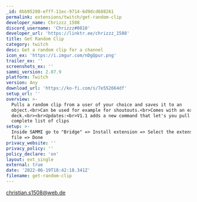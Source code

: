 ```yaml
---
_id: 8bb95280-efff-11ec-9714-6d9dcd688261
permalink: extensions/twitch/get-random-clip
developer_name: Chrizzz_1508
discord_username: 'Chrizzz#0810'
developer_url: 'https://linktr.ee/chrizzz_1508'
title: Get Random Clip
category: twitch
desc: Get a random clip for a channel
icon_ex: 'https://i.imgur.com/nDgQpur.png'
trailer_ex: ''
screenshots_ex: ''
sammi_version: 2.07.9
platform: Twitch
version: Any
download_url: 'https://ko-fi.com/s/7e552664df'
setup_url: ''
overview: >-
  Pulls a random clip from a user of your choice and saves it to an
  object.<br>Can be used for example for shoutouts.<br>Comes with an example
  deck.<br><br>Updates:<br>V1.1 adds a new command that let's you pull a
  complete list of clips
setup: >-
  Inside SAMMI go to "Bridge" => Install extension => Select the extension
  file => Done
privacy_website: ''
privacy_policy: ''
policy_declare: 'on'
layout: ext_single
external: true
date: '2022-06-19T18:42:18.341Z'
filename: get-random-clip
---
```

christian.s1508@web.de

